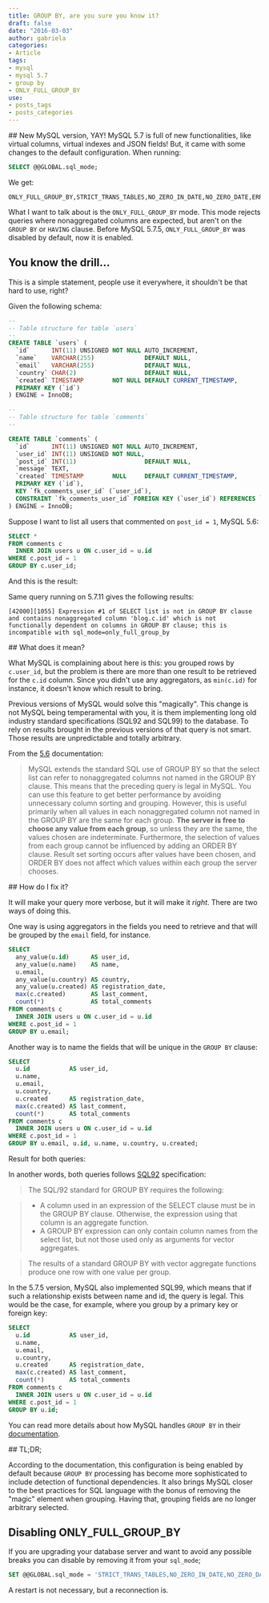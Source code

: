 ```yaml
---
title: GROUP BY, are you sure you know it?
draft: false
date: "2016-03-03"
author: gabriela
categories:
- Article
tags:
- mysql
- mysql 5.7
- group by
- ONLY_FULL_GROUP_BY
use:
- posts_tags
- posts_categories
---
```

## New MySQL version, YAY!
MySQL 5.7 is full of new functionalities, like virtual columns, virtual indexes and JSON fields! But, it came with some changes to the default configuration. When running:

```sql
SELECT @@GLOBAL.sql_mode;
```

We get:

```
ONLY_FULL_GROUP_BY,STRICT_TRANS_TABLES,NO_ZERO_IN_DATE,NO_ZERO_DATE,ERROR_FOR_DIVISION_BY_ZERO,NO_AUTO_CREATE_USER,NO_ENGINE_SUBSTITUTION
```

What I want to talk about is the `ONLY_FULL_GROUP_BY` mode. This mode rejects queries where nonaggregated columns are expected, but aren't on the `GROUP BY` or `HAVING` clause. Before MySQL 5.7.5, `ONLY_FULL_GROUP_BY` was disabled by default, now it is enabled.

## You know the drill...

This is a simple statement, people use it everywhere, it shouldn't be that hard to use, right?

Given the following schema:

```sql
--
-- Table structure for table `users`
--
CREATE TABLE `users` (
  `id`      INT(11) UNSIGNED NOT NULL AUTO_INCREMENT,
  `name`    VARCHAR(255)              DEFAULT NULL,
  `email`   VARCHAR(255)              DEFAULT NULL,
  `country` CHAR(2)                   DEFAULT NULL,
  `created` TIMESTAMP        NOT NULL DEFAULT CURRENT_TIMESTAMP,
  PRIMARY KEY (`id`)
) ENGINE = InnoDB;

--
-- Table structure for table `comments`
--

CREATE TABLE `comments` (
  `id`      INT(11) UNSIGNED NOT NULL AUTO_INCREMENT,
  `user_id` INT(11) UNSIGNED NOT NULL,
  `post_id` INT(11)                   DEFAULT NULL,
  `message` TEXT,
  `created` TIMESTAMP        NULL     DEFAULT CURRENT_TIMESTAMP,
  PRIMARY KEY (`id`),
  KEY `fk_comments_user_id` (`user_id`),
  CONSTRAINT `fk_comments_user_id` FOREIGN KEY (`user_id`) REFERENCES `users` (`id`)
) ENGINE = InnoDB;
```

Suppose I want to list all users that commented on `post_id = 1`, MySQL 5.6:

```sql
SELECT *
FROM comments c
  INNER JOIN users u ON c.user_id = u.id
WHERE c.post_id = 1
GROUP BY c.user_id;
```

And this is the result:

<script src="https://gist.github.com/gabidavila/e3c5a5cdf0882eca0837.js"></script>

Same query running on 5.7.11 gives the following results:

```
[42000][1055] Expression #1 of SELECT list is not in GROUP BY clause and contains nonaggregated column 'blog.c.id' which is not functionally dependent on columns in GROUP BY clause; this is incompatible with sql_mode=only_full_group_by
```

## What does it mean?

What MySQL is complaining about here is this: you grouped rows by `c.user_id`, but the problem is there are more than one result to be retrieved for the `c.id` column. Since you didn't use any aggregators, as `min(c.id)` for instance, it doesn't know which result to bring.

Previous versions of MySQL would solve this "magically". This change is not MySQL being temperamental with you, it is them implementing long old industry standard specifications (SQL92 and SQL99) to the database. To rely on results brought in the previous versions of that query is not smart. Those results are unpredictable and totally arbitrary.

From the [5.6](http://dev.mysql.com/doc/refman/5.6/en/group-by-handling.html) documentation:

> MySQL extends the standard SQL use of GROUP BY so that the select list can refer to nonaggregated columns not named in the GROUP BY clause. This means that the preceding query is legal in MySQL. You can use this feature to get better performance by avoiding unnecessary column sorting and grouping. However, this is useful primarily when all values in each nonaggregated column not named in the GROUP BY are the same for each group. **The server is free to choose any value from each group**, so unless they are the same, the values chosen are indeterminate. Furthermore, the selection of values from each group cannot be influenced by adding an ORDER BY clause. Result set sorting occurs after values have been chosen, and ORDER BY does not affect which values within each group the server chooses.

## How do I fix it?

It will make your query more verbose, but it will make it _right_. There are two ways of doing this.

One way is using aggregators in the fields you need to retrieve and that will be grouped by the `email` field, for instance.

```sql
SELECT
  any_value(u.id)      AS user_id,
  any_value(u.name)    AS name,
  u.email,
  any_value(u.country) AS country,
  any_value(u.created) AS registration_date,
  max(c.created)       AS last_comment,
  count(*)             AS total_comments
FROM comments c
  INNER JOIN users u ON c.user_id = u.id
WHERE c.post_id = 1
GROUP BY u.email;
```

Another way is to name the fields that will be unique in the `GROUP BY` clause:

```sql
SELECT
  u.id           AS user_id,
  u.name,
  u.email,
  u.country,
  u.created      AS registration_date,
  max(c.created) AS last_comment,
  count(*)       AS total_comments
FROM comments c
  INNER JOIN users u ON c.user_id = u.id
WHERE c.post_id = 1
GROUP BY u.email, u.id, u.name, u.country, u.created;
```

Result for both queries:

<script src="https://gist.github.com/gabidavila/b9d05f71fa97548b39c5.js"></script>

In another words, both queries follows [SQL92](http://dev.cs.uni-magdeburg.de/db/sybase9/help/dbugen9/00000284.htm) specification:

> The SQL/92 standard for GROUP BY requires the following:

> * A column used in an expression of the SELECT clause must be in the GROUP BY clause. Otherwise, the expression using that column is an aggregate function.
> * A GROUP BY expression can only contain column names from the select list, but not those used only as arguments for vector aggregates.

> The results of a standard GROUP BY with vector aggregate functions produce one row with one value per group.

In the 5.7.5 version, MySQL also implemented SQL99, which means that if such a relationship exists between name and id, the query is legal. This would be the case, for example, where you group by a primary key or foreign key:

```sql
SELECT
  u.id           AS user_id,
  u.name,
  u.email,
  u.country,
  u.created      AS registration_date,
  max(c.created) AS last_comment,
  count(*)       AS total_comments
FROM comments c
  INNER JOIN users u ON c.user_id = u.id
WHERE c.post_id = 1
GROUP BY u.id;
```

You can read more details about how MySQL handles `GROUP BY` in their [documentation](http://dev.mysql.com/doc/refman/5.7/en/group-by-handling.html).

## TL;DR;

According to the documentation, this configuration is being enabled by default because `GROUP BY` processing has become more sophisticated to include detection of functional dependencies. It also brings MySQL closer to the best practices for SQL language with the bonus of removing the "magic" element when grouping. Having that, grouping fields are no longer arbitrary selected.

## Disabling ONLY_FULL_GROUP_BY

If you are upgrading your database server and want to avoid any possible breaks you can disable by removing it from your `sql_mode`;

```sql
SET @@GLOBAL.sql_mode = 'STRICT_TRANS_TABLES,NO_ZERO_IN_DATE,NO_ZERO_DATE,ERROR_FOR_DIVISION_BY_ZERO,NO_AUTO_CREATE_USER,NO_ENGINE_SUBSTITUTION'
```

A restart is not necessary, but a reconnection is.
